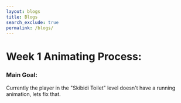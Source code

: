 ```yaml
---
layout: blogs 
title: Blogs
search_exclude: true
permalink: /blogs/
---
```

# Week 1 Animating Process:

### Main Goal: 
Currently the player in the "Skibidi Toilet" level doesn't have a running animation, lets fix that.